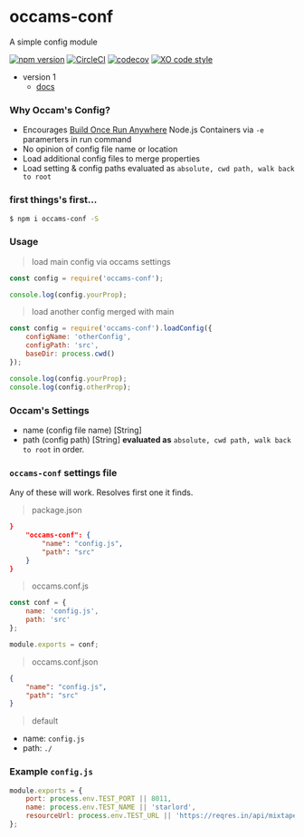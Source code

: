 # occams-conf

A simple config module

[![npm version](https://badge.fury.io/js/occams-conf.svg)](https://badge.fury.io/js/occams-conf)  [![CircleCI](https://circleci.com/gh/lxghtless/occams-conf/tree/master.svg?style=svg)](https://circleci.com/gh/lxghtless/occams-conf/tree/master)  [![codecov](https://codecov.io/gh/lxghtless/occams-conf/branch/master/graph/badge.svg)](https://codecov.io/gh/lxghtless/occams-conf) [![XO code style](https://img.shields.io/badge/code_style-XO-5ed9c7.svg)](https://github.com/xojs/xo)

- version 1
    + [docs](https://github.com/lxghtless/occams-conf/tree/v1.1.0)

### Why Occam's Config?

- Encourages [Build Once Run Anywhere](https://forums.docker.com/t/build-once-run-anywhere-concept/3522) Node.js Containers via `-e` paramerters in run command
- No opinion of config file name or location
- Load additional config files to merge properties
- Load setting & config paths evaluated as `absolute, cwd path, walk back to root`

### first things's first...

```sh
$ npm i occams-conf -S
```

### Usage

> load main config via occams settings

```js
const config = require('occams-conf');

console.log(config.yourProp);
```

> load another config merged with main

```js
const config = require('occams-conf').loadConfig({
	configName: 'otherConfig',
	configPath: 'src',
    baseDir: process.cwd()
});

console.log(config.yourProp);
console.log(config.otherProp);
```

### Occam's Settings

- name (config file name) [String]
- path (config path) [String] <b>evaluated as</b> `absolute, cwd path, walk back to root` in order.

### `occams-conf` settings file

Any of these will work. Resolves first one it finds.

> package.json

```json
}
    "occams-conf": {
        "name": "config.js",
        "path": "src"
    }
}
```

> occams.conf.js

```js
const conf = {
	name: 'config.js',
    path: 'src'
};

module.exports = conf;
```

> occams.conf.json

```json
{
    "name": "config.js",
    "path": "src"
}
```

> default

- name: `config.js`
- path: `./`

### Example `config.js`

```js
module.exports = {
    port: process.env.TEST_PORT || 8011,
    name: process.env.TEST_NAME || 'starlord',
    resourceUrl: process.env.TEST_URL || 'https://reqres.in/api/mixtapes'
};
```
